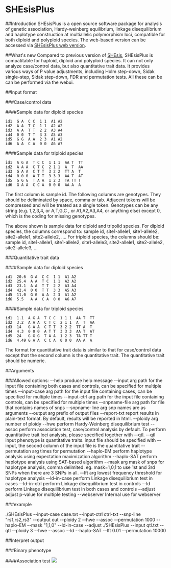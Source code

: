 SHEsisPlus
======
##Introduction
SHEsisPlus is a open source software package for analysis of genetic association, Hardy-weinberg equilibrium, linkage disequilibrium and haplotype construction at multiallelic polymorphism loci, compatible for both diploid and polyploid species. The web-based version can be accessed via [SHEsisPlus web version](http://shesisplus.bio-x.cn/).

##What's new
Compared to previous version of [SHEsis](http://analysis.bio-x.cn/myAnalysis.php), SHEsisPlus is compatitable for haploid, diploid and polyploid species. It can not only analyze case/control data, but also quantitative trait data. It provides various ways of P value adjustments, including Holm step-down, Sidak single-step, Sidak step-down, FDR and permutation tests. All these can be can be performed via the webui.  

##Input format

###Case/control data

####Sample data for diploid species

    id1  G A  C C  1 1  A1 A2
    id2  A A  T C  1 1  A2 A2
    id3  A A  T T  2 2  A3 A4
    id4  0 0  T T  3 3  A5 A3
    id5  G G  A A  2 3  A1 A2
    id6  A A  C A  0 0  A6 A7

####Sample data for triploid species

    id1  A G A  T C C  1 1 1  AA T  TT
    id2  A A A  C T C  2 1 1  A  T  AA
    id3  G A A  C T T  3 2 2  TT A  T
    id4  0 0 0  A T T  3 3 3  AA T  AT
    id5  G G G  T A A  1 2 3  TA TT T
    id6  G A A  C C A  0 0 0  AA A  A

 The first column is sample id. The following columns are genotypes. They should be deliminated by space, comma or tab. Adjacent tokens will be compressed and will be treated as a single token. Genotypes can be any string (e.g. 1,2,3,4, or A,T,G,C , or A1,A2,A3,A4, or anything else) except 0, which is the coding for missing genotypes.

The above shown is sample data for diploid and tripolid species. For diploid species, the columns correspond to: sample id, site1-allele1, site1-allele2, site2-allele1, site2-allele2, .... For triploid species, the columns should be: sample id, site1-allele1, site1-allele2, site1-allele3, site2-allele1, site2-allele2, site2-allele3, ... 

###Quantitative trait data

####Sample data for diploid species

    id1  20.6  G A  C C  1 1  A1 A2
    id2  25.4  A A  T C  1 1  A2 A2
    id3  23.1  A A  T T  2 2  A3 A4
    id4  42.4  0 0  T T  3 3  A5 A3
    id5  11.0  G G  A A  2 3  A1 A2
    id6  5.5   A A  C A  0 0  A6 A7

####Sample data for triploid species

    id1  1.1  A G A  T C C  1 1 1  AA T  TT
    id2  3.2  A A A  C T C  2 1 1  A  T  AA
    id3  14   G A A  C T T  3 2 2  TT A  T
    id4  4.3  0 0 0  A T T  3 3 3  AA T  AT
    id5  24   G G G  T A A  1 2 3  TA TT T
    id6  4.49 G A A  C C A  0 0 0  AA A  A

The format for quantitative trait data is similar to that for case/control data except that the second column is the quantitative trait. The quantitative trait should be numeric. 

##Arguments

###Allowed options:
  --help                produce help message
  --input arg           path for the input file containing both cases and 
                        controls, can be specified for multiple times
  --input-case arg      path for the input file containing cases, can be 
                        specified for multiple times
  --input-ctrl arg      path for the input file containing controls, can be 
                        specified for multiple times
  --snpname-file arg    path for file that contains names of snps
  --snpname-line arg    snp names are as arguments
  --output arg          prefix of output files
  --report-txt          report results in plain-text format. By default, 
                        results will be reported in html.
  --ploidy arg          number of ploidy
  --hwe                 perform Hardy-Weinberg disequilibrium test
  --assoc               perform association test, case/control analysis by 
                        default. To perform quantitative trait loci analysis, 
                        please specified together with --qtl.
  --qtl                 input phenotype is quantitative traits. input file 
                        should be specified with --input, the second column of 
                        the input file is the quantitative trait
  --permutation arg     times for permutation
  --haplo-EM            perform haplotype analysis using expectation 
                        maximization algorithm
  --haplo-SAT           perform haplotype analysis using SAT-based algorithm
  --mask arg            mask of snps for haplotype analysis, comma delimited. 
                        eg. mask=1,0,1 to use 1st and 3rd SNPs when there are 3
                        SNPs in all.
  --lft arg             lowest frequency threshold for haplotype analysis
  --ld-in-case          perform Linkage disequilibrium test in cases
  --ld-in-ctrl          perform Linkage disequilibrium test in controls
  --ld                  perform Linkage disequilibrium test in both cases and 
                        controls
  --adjust              adjust p-value for multiple testing
  --webserver           Internal use for webserver

###example

./SHEsisPlus --input-case case.txt --input-ctrl ctrl-txt --snp-line "rs1,rs2,rs3" --output out --ploidy 2 --hwe --assoc --permutation 1000 --haplo-EM --mask "1,1,0" --ld-in-case --adjust
./SHEsisPlus --input qtl.txt --qtl --ploidy 3 --hwe --assoc --ld --haplo-SAT --lft 0.01 --permutation 10000

##Interpret output

###Binary phenotype

####Association test
<img src="http://shesisplus.bio-x.cn/images/help-assoc-binary.PNG" >



